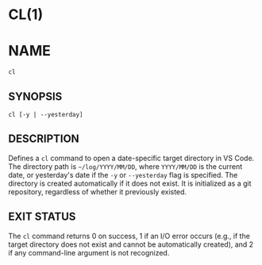 # CL(1)

# NAME

    cl

## SYNOPSIS

    cl [-y | --yesterday]

## DESCRIPTION

Defines a `cl` command to open a date-specific target directory in VS Code.  The directory path is `~/log/YYYY/MM/DD`, where `YYYY/MM/DD` is the current date, or yesterday's date if the `-y` or `--yesterday` flag is specified.  The directory is created automatically if it does not exist.  It is initialized as a git repository, regardless of whether it previously existed.

## EXIT STATUS

The `cl` command returns 0 on success, 1 if an I/O error occurs (e.g., if the target directory does not exist and cannot be automatically created), and 2 if any command-line argument is not recognized.
